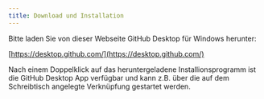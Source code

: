 ```yaml
---
title: Download und Installation
---
```


Bitte laden Sie von dieser Webseite GitHub Desktop für Windows herunter:

[https://desktop.github.com/](https://desktop.github.com/)

Nach einem Doppelklick auf das heruntergeladene Installionsprogramm ist die GitHub Desktop App verfügbar und kann z.B. über die auf dem Schreibtisch angelegte Verknüpfung gestartet werden.

